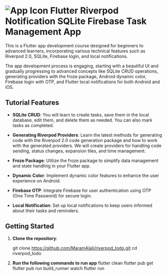 # ![App Icon](https://upload.wikimedia.org/wikipedia/commons/5/5d/GNOME_Todo_icon_2019.svg) Flutter Riverpod Notification SQLite Firebase Task Management App

This is a Flutter app development course designed for beginners to advanced learners, incorporating various technical features such as Riverpod 2.0, SQLite, Firebase login, and local notifications.

The app development process is engaging, starting with a beautiful UI and gradually progressing to advanced concepts like SQLite CRUD operations, generating providers with the froze package, Android dynamic color, Firebase login with OTP, and Flutter local notifications for both Android and iOS.

## Tutorial Features

- **SQLite CRUD**:
  You will learn to create tasks, save them in the local database, edit them, and delete them as needed. You can also mark tasks as completed.

- **Generating Riverpod Providers**:
  Learn the latest methods for generating code with the Riverpod 2.0 code generation package and how to work with the generated providers. We will create providers for handling code sending, status changes, expansion tiles, and time management.

- **Froze Package**:
  Utilize the froze package to simplify data management and state handling in your Flutter app.

- **Dynamic Color**:
  Implement dynamic color features to enhance the user experience on Android.

- **Firebase OTP**:
  Integrate Firebase for user authentication using OTP (One Time Password) for secure login.

- **Local Notification**:
  Set up local notifications to keep users informed about their tasks and reminders.

## Getting Started

1. **Clone the repository**:
   
   git clone <https://github.com/MaramAlali/riverpod_todo.git>
   cd riverpod_todo
2. **Run the following commands to run app** 
   flutter clean
   flutter pub get
   flutter pub run build_runner watch
   flutter run
